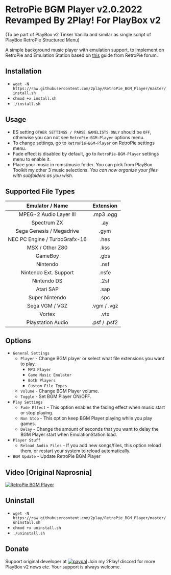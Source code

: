 # RetroPie BGM Player v2.0.2022 Revamped By 2Play! For PlayBox v2
(To be part of PlayBox v2 Tinker Vanilla and similar as single script of PlayBox RetroPie Structured Menu)

A simple background music player with emulation support, to implement on RetroPie and Emulation Station based on [this](https://retropie.org.uk/forum/topic/9133/quick-and-easy-guide-for-adding-music-to-emulatonstation-on-retropie-noob-friendly) guide from RetroPie forum.

## Installation
- `wget -N https://raw.githubusercontent.com/2play/RetroPie_BGM_Player/master/install.sh`
- `chmod +x install.sh`
- `./install.sh`

## Usage
* ES setting `OTHER SETTINGS / PARSE GAMELISTS ONLY` should be `OFF`, otherwise you can not see `RetroPie-BGM-Player` options menu.
* To change settings, go to `RetroPie-BGM-Player` on RetroPie settings menu.
* Fade effect is disabled by default, go to `RetroPie-BGM-Player` settings menu to enable it.
* Place your music in roms/music folder. You can pick from PlayBox Toolkit my other 3 music selections. *You can now organize your files with subfolders as you wish.*

## Supported File Types
Emulator / Name | Extension
:---: | :---:
MPEG-2 Audio Layer III | .mp3 .ogg
Spectrum ZX | .ay
Sega Genesis / Megadrive | .gym
NEC PC Engine / TurboGrafx-16 | .hes
MSX / Other Z80 | .kss
GameBoy | .gbs
Nintendo | .nsf
Nintendo Ext. Support | .nsfe
Nintendo DS | .2sf
Atari SAP | .sap
Super Nintendo | .spc
Sega VGM / VGZ | .vgm / .vgz
Vortex | .vtx
Playstation Audio | .psf / .psf2

## Options
* `General Settings`
  * `Player` - Change BGM player or select what file extensions you want to play.
    * `MP3 Player`
    * `Game Music Emulator`
    * `Both Players`
    * `Custom File Types`
  * `Volume` - Change BGM Player volume.
  * `Toggle` - Set BGM Player ON/OFF.
* `Play Settings`
  * `Fade Effect` - This option enables the fading effect when music start or stop playing.
  * `Non Stop` - This option keep BGM Player playing while you play games.
  * `Delay` - Change the amount of seconds that you want to delay the BGM Player start when EmulationStation load.
* `Player Stuff`
  * `Reload Audio Files` - If you add new songs/files, this option reload them, or restart your system to reload automatically.
* `BGM Update` - Update RetroPie BGM Player

## Video [Original Naprosnia]
[![RetroPie BGM Player](https://img.youtube.com/vi/CP-Kz6OAueM/0.jpg)](https://www.youtube.com/watch?v=CP-Kz6OAueM)

## Uninstall
- `wget -N https://raw.githubusercontent.com/2play/RetroPie_BGM_Player/master/uninstall.sh`
- `chmod +x uninstall.sh`
- `./uninstall.sh`

## Donate
Support original developer at [![paypal](https://www.paypalobjects.com/en_US/i/btn/btn_donate_SM.gif)](https://www.paypal.me/naprosnia)
Join my 2Play! discord for more PlayBox v2 news etc.
Your support is always welcome.
